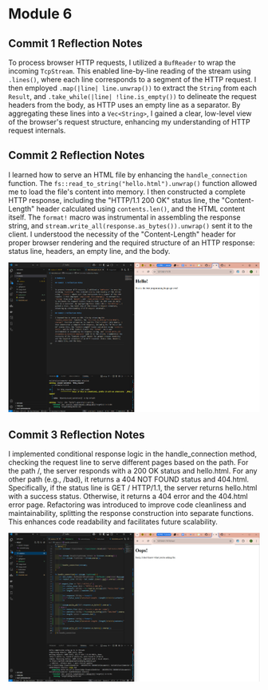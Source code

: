 
# Module 6

## Commit  1 Reflection Notes


To process browser HTTP requests, I utilized a `BufReader` to wrap the incoming `TcpStream`. This enabled line-by-line reading of the stream using `.lines()`, where each line corresponds to a segment of the HTTP request. I then employed `.map(|line| line.unwrap())` to extract the `String` from each `Result`, and `.take_while(|line| !line.is_empty())` to delineate the request headers from the body, as HTTP uses an empty line as a separator. By aggregating these lines into a `Vec<String>`, I gained a clear, low-level view of the browser's request structure, enhancing my understanding of HTTP request internals.

## Commit 2 Reflection Notes

I learned how to serve an HTML file by enhancing the `handle_connection` function. The `fs::read_to_string("hello.html").unwrap()` function allowed me to load the file's content into memory. I then constructed a complete HTTP response, including the "HTTP/1.1 200 OK" status line, the "Content-Length" header calculated using `contents.len()`, and the HTML content itself. The `format!` macro was instrumental in assembling the response string, and `stream.write_all(response.as_bytes()).unwrap()` sent it to the client. I understood the necessity of the "Content-Length" header for proper browser rendering and the required structure of an HTTP response: status line, headers, an empty line, and the body.

![Commit 2 screen capture](/assets/images/commit2.png)

## Commit 3 Reflection Notes

I implemented conditional response logic in the handle_connection method, checking the request line to serve different pages based on the path. For the path /, the server responds with a 200 OK status and hello.html. For any other path (e.g., /bad), it returns a 404 NOT FOUND status and 404.html. Specifically, if the status line is GET / HTTP/1.1, the server returns hello.html with a success status. Otherwise, it returns a 404 error and the 404.html error page. Refactoring was introduced to improve code cleanliness and maintainability, splitting the response construction into separate functions. This enhances code readability and facilitates future scalability.

![Commit 3 screen capture](/assets/images/commit3.png)